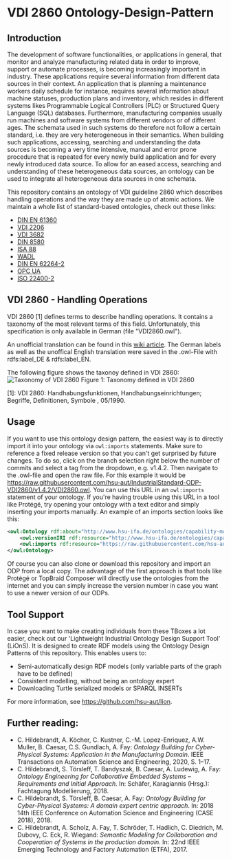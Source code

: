 # VDI 2860 Ontology-Design-Pattern

## Introduction

The development of software functionalities, or applications in general, that monitor and analyze manufacturing related data in order to improve, support or automate processes, is becoming increasingly important in industry. These applications require several information from different data sources in their context. An application that is planning a maintenance workers daily schedule for instance, requires several information about machine statuses, production plans and inventory, which resides in different systems likes Programmable Logical Controllers (PLC) or Structured Query Language (SQL) databases. Furthermore, manufacturing companies usually run machines and software systems from different vendors or of different ages. The schemata used in such systems do therefore not follow a certain standard, i.e. they are very heterogeneous in their semantics. When building such applications, accessing, searching and understanding the data sources is becoming a very time intensive, manual and error prone procedure that is repeated for every newly build application and for every newly introduced data source. To allow for an eased access, searching and understanding of these heterogeneous data sources, an ontology can be used to integrate all heterogeneous data sources in one schemata. 

This repository contains an ontology of VDI guideline 2860 which describes handling operations and the way they are made up of atomic actions. We maintain a whole list of standard-based ontologies, check out these links:
 - [DIN EN 61360](https://github.com/hsu-aut/IndustrialStandard-ODP-DINEN61360)
 - [VDI 2206](https://github.com/hsu-aut/IndustrialStandard-ODP-VDI2206)
 - [VDI 3682](https://github.com/hsu-aut/IndustrialStandard-ODP-VDI3682)
 - [DIN 8580](https://github.com/hsu-aut/IndustrialStandard-ODP-DIN8580)
 - [ISA 88](https://github.com/hsu-aut/IndustrialStandard-ODP-ISA88)
 - [WADL](https://github.com/hsu-aut/IndustrialStandard-ODP-WADL)
 - [DIN EN 62264-2](https://github.com/hsu-aut/IndustrialStandard-ODP-DINEN62264-2)
 - [OPC UA](https://github.com/hsu-aut/IndustrialStandard-ODP-OPC-UA)
 - [ISO 22400-2](https://github.com/hsu-aut/IndustrialStandard-ODP-ISO22400-2)


## VDI 2860 - Handling Operations

VDI 2860 [1] defines terms to describe handling operations. It contains a taxonomy of the most relevant terms of this field. Unfortunately, this specification is only available in German (file "VDI2860.owl").

An unofficial translation can be found in this [wiki article](https://github.com/hsu-aut/IndustrialStandard-ODP-VDI2860/wiki/VDI-2860-Translations-(unofficial)).
The German labels as well as the unoffical English translation were saved in the .owl-File with rdfs:label_DE & rdfs:label_EN. 

The following figure shows the taxonoy defined in VDI 2860:
![Taxonomy of VDI 2860](https://github.com/hsu-aut/Industrial-Standard-Ontology-Design-Patterns/raw/vdi2860/VDI%202860/pictures/VDI2860.png "Taxonomy defined in VDI 2860")
Figure 1: Taxonomy defined in VDI 2860

[1]: VDI 2860: Handhabungsfunktionen, Handhabungseinrichtungen; Begriffe, Definitionen, Symbole , 05/1990.


## Usage
If you want to use this ontology design pattern, the easiest way is to directly import it into your ontology via `owl:imports` statements. Make sure to reference a fixed release version so that you can't get surprised by future changes. To do so, click on the branch selection right below the number of commits and select a tag from the dropdown, e.g. v1.4.2. Then navigate to the .owl-file and open the raw file. For this example it would be https://raw.githubusercontent.com/hsu-aut/IndustrialStandard-ODP-VDI2860/v1.4.2/VDI2860.owl. You can use this URL in an `owl:imports` statement of your ontology. If you're having trouble using this URL in a tool like Protégé, try opening your ontology with a text editor and simply inserting your imports manually.
An example of an imports section looks like this:

```xml
<owl:Ontology rdf:about="http://www.hsu-ifa.de/ontologies/capability-model#">
    <owl:versionIRI rdf:resource="http://www.hsu-ifa.de/ontologies/capability-model/1.0.0#"/>
    <owl:imports rdf:resource="https://raw.githubusercontent.com/hsu-aut/IndustrialStandard-ODP-VDI2860/v1.4.2/VDI2860.owl"/>
</owl:Ontology>
```
Of course you can also clone or download this repository and import an ODP from a local copy. The advantage of the first approach is that tools like Protégé or TopBraid Composer will directly use the ontologies from the internet and you can simply increase the version number in case you want to use a newer version of our ODPs.

## Tool Support
In case you want to make creating individuals from these TBoxes a lot easier, check out our 'Lightweight Industrial Ontology Design Support Tool' (LiOnS). It is designed to create RDF models using the Ontology Design Patterns of this repository. This enables users to:
- Semi-automatically design RDF models (only variable parts of the graph have to be defined)
- Consistent modelling, without being an ontology expert
- Downloading Turtle serialized models or SPARQL INSERTs

For more information, see https://github.com/hsu-aut/lion.

## Further reading:
- C. Hildebrandt, A. Köcher, C. Kustner, C.-M. Lopez-Enriquez, A.W. Muller, B. Caesar, C.S. Gundlach, A. Fay: _Ontology Building for Cyber-Physical Systems: Application in the Manufacturing Domain_. IEEE Transactions on Automation Science and Engineering, 2020, S. 1–17.
-  C. Hildebrandt, S. Törsleff, T. Bandyszak, B. Caesar, A. Ludewig, A. Fay: _Ontology Engineering for Collaborative Embedded Systems – Requirements and Initial Approach_. In: Schäfer, Karagiannis (Hrsg.): Fachtagung Modellierung, 2018.
- C. Hildebrandt, S. Törsleff, B. Caesar, A. Fay: _Ontology Building for Cyber-Physical Systems: A domain expert centric approach_. In: 2018 14th IEEE Conference on Automation Science and Engineering (CASE 2018), 2018.
- C. Hildebrandt, A. Scholz, A. Fay, T. Schröder, T. Hadlich, C. Diedrich, M. Dubovy, C. Eck, R. Wiegand: _Semantic Modeling for Collaboration and Cooperation of Systems in the production domain_. In: 22nd IEEE Emerging Technology and Factory Automation (ETFA), 2017.
